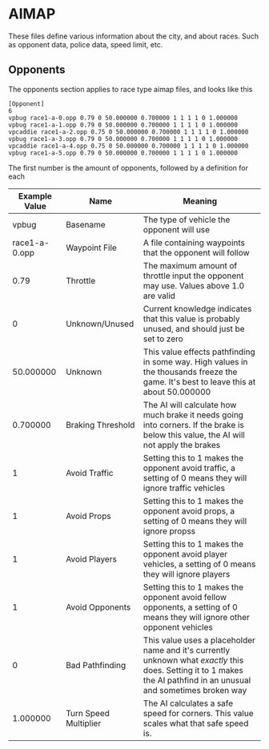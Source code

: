  # AIMAP
 
These files define various information about the city, and about races. Such as opponent data, police data, speed limit, etc.

## Opponents
The opponents section applies to race type aimap files, and looks like this
```
[Opponent]
6
vpbug race1-a-0.opp 0.79 0 50.000000 0.700000 1 1 1 1 0 1.000000
vpbug race1-a-1.opp 0.79 0 50.000000 0.700000 1 1 1 1 0 1.000000
vpcaddie race1-a-2.opp 0.75 0 50.000000 0.700000 1 1 1 1 0 1.000000
vpbug race1-a-3.opp 0.79 0 50.000000 0.700000 1 1 1 1 0 1.000000
vpcaddie race1-a-4.opp 0.75 0 50.000000 0.700000 1 1 1 1 0 1.000000
vpbug race1-a-5.opp 0.79 0 50.000000 0.700000 1 1 1 1 0 1.000000
```

The first number is the amount of opponents, followed by a definition for each


|Example Value|Name|Meaning|
|-----|-----|-----|
|vpbug|Basename|The type of vehicle the opponent will use|
|race1-a-0.opp|Waypoint File|A file containing waypoints that the opponent will follow|
|0.79|Throttle|The maximum amount of throttle input the opponent may use. Values above 1.0 are valid|
|0|Unknown/Unused|Current knowledge indicates that this value is probably unused, and should just be set to zero|
|50.000000|Unknown|This value effects pathfinding in some way. High values in the thousands freeze the game. It's best to leave this at about 50.000000|
|0.700000|Braking Threshold|The AI will calculate how much brake it needs going into corners. If the brake is below this value, the AI will not apply the brakes|
|1|Avoid Traffic|Setting this to 1 makes the opponent avoid traffic, a setting of 0 means they will ignore traffic vehicles|
|1|Avoid Props|Setting this to 1 makes the opponent avoid props, a setting of 0 means they will ignore propss|
|1|Avoid Players|Setting this to 1 makes the opponent avoid player vehicles, a setting of 0 means they will ignore players|
|1|Avoid Opponents|Setting this to 1 makes the opponent avoid fellow opponents, a setting of 0 means they will ignore other opponent vehicles|
|0|Bad Pathfinding|This value uses a placeholder name and it's currently unknown what *exactly* this does. Setting it to 1 makes the AI pathfind in an unusual and sometimes broken way|
|1.000000|Turn Speed Multiplier|The AI calculates a safe speed for corners. This value scales what that safe speed is.|
